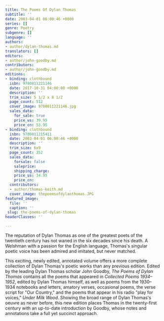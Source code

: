```yaml
---
title: The Poems Of Dylan Thomas
subtitle: ''
date: 2003-04-01 06:00:46 +0000
series: []
genre: Poetry
subgenre: []
language: ''
authors:
- author/dylan-thomas.md
translators: []
editors:
- author/john-goodby.md
contributors:
- author/john-goodby.md
editions:
- binding: clothbound
  isbn: 9780811221146
  date: 2017-10-31 04:00:00 +0000
  description: ''
  trim_size: 5 1/2 x 8 1/2
  page_count: 512
  cover_image: 9780811221146.jpg
  sales_data:
    for_sale: true
    price_us: 39.95
    price_cn: 53.95
- binding: clothbound
  isbn: 9780811215411
  date: 2003-04-01 06:00:46 +0000
  description: ''
  trim_size: 6x9
  page_count: 352
  sales_data:
    forsale: false
    saleprice: 
    shipping_charge: 
    price_us: 34.95
    price_cn: 
  contributors:
  - author/thomas-keith.md
  cover_image: thepoemsofdylanthomas.JPG
featured_image:
  file: ''
  caption: ''
_slug: the-poems-of-dylan-thomas
headerClasses: ''

---
```

The reputation of Dylan Thomas as one of the greatest poets of the twentieth century has not waned in the six decades since his death. A Welshman with a passion for the English language, Thomas's singular poetic voice has been admired and imitated, but never matched.

This exciting, newly edited, annotated volume offers a more complete collection of Dylan Thomas's poetic works than any previous edition. Edited by the leading Dylan Thomas scholar John Goodby, _The Poems of Dylan Thomas_ contains all the poems that appeared in _Collected Poems 1934–1952_, edited by Dylan Thomas himself, as well as poems from the 1930–1934 notebooks and letters, amatory verses, occasional poems, the verse script for "Our Country," and the poems that appear in his radio "play for voices," _Under Milk Wood_. Showing the broad range of Dylan Thomas's oeuvre as never before, this new edition places Thomas in the twenty-first century with an up-to-date introduction by Goodby, whose notes and annotations take a full yet succinct approach.